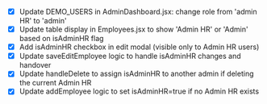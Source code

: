- [x] Update DEMO_USERS in AdminDashboard.jsx: change role from 'admin HR' to 'admin'
- [x] Update table display in Employees.jsx to show 'Admin HR' or 'Admin' based on isAdminHR flag
- [x] Add isAdminHR checkbox in edit modal (visible only to Admin HR users)
- [x] Update saveEditEmployee logic to handle isAdminHR changes and handover
- [x] Update handleDelete to assign isAdminHR to another admin if deleting the current Admin HR
- [x] Update addEmployee logic to set isAdminHR=true if no Admin HR exists
